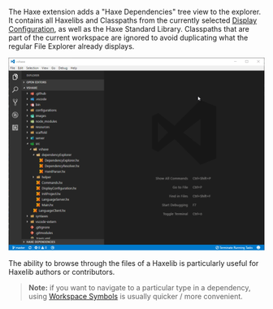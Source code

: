 The Haxe extension adds a "Haxe Dependencies" tree view to the explorer. It contains all Haxelibs and Classpaths from the currently selected [Display Configuration](https://github.com/vshaxe/vshaxe/wiki/Configuration#display-configurations-and-display-server), as well as the Haxe Standard Library. Classpaths that are part of the current workspace are ignored to avoid duplicating what the regular File Explorer already displays.

![](images/dependency-explorer/tree-view.gif)

The ability to browse through the files of a Haxelib is particularly useful for Haxelib authors or contributors.

> **Note:** if you want to navigate to a particular type in a dependency, using [Workspace Symbols](https://github.com/vshaxe/vshaxe/wiki/Workspace-Symbols) is usually quicker / more convenient.